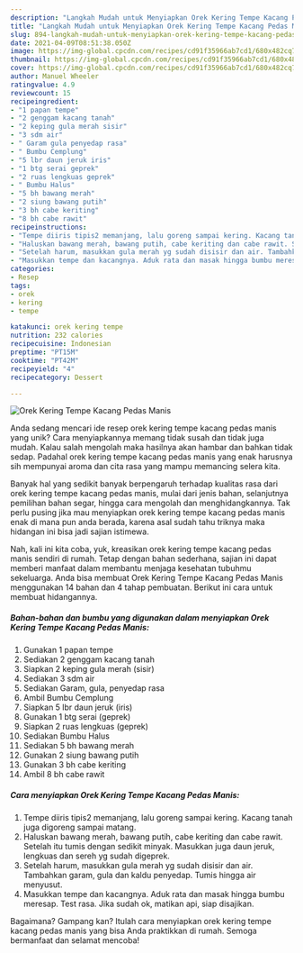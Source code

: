 ```yaml
---
description: "Langkah Mudah untuk Menyiapkan Orek Kering Tempe Kacang Pedas Manis Anti Gagal"
title: "Langkah Mudah untuk Menyiapkan Orek Kering Tempe Kacang Pedas Manis Anti Gagal"
slug: 894-langkah-mudah-untuk-menyiapkan-orek-kering-tempe-kacang-pedas-manis-anti-gagal
date: 2021-04-09T08:51:38.050Z
image: https://img-global.cpcdn.com/recipes/cd91f35966ab7cd1/680x482cq70/orek-kering-tempe-kacang-pedas-manis-foto-resep-utama.jpg
thumbnail: https://img-global.cpcdn.com/recipes/cd91f35966ab7cd1/680x482cq70/orek-kering-tempe-kacang-pedas-manis-foto-resep-utama.jpg
cover: https://img-global.cpcdn.com/recipes/cd91f35966ab7cd1/680x482cq70/orek-kering-tempe-kacang-pedas-manis-foto-resep-utama.jpg
author: Manuel Wheeler
ratingvalue: 4.9
reviewcount: 15
recipeingredient:
- "1 papan tempe"
- "2 genggam kacang tanah"
- "2 keping gula merah sisir"
- "3 sdm air"
- " Garam gula penyedap rasa"
- " Bumbu Cemplung"
- "5 lbr daun jeruk iris"
- "1 btg serai geprek"
- "2 ruas lengkuas geprek"
- " Bumbu Halus"
- "5 bh bawang merah"
- "2 siung bawang putih"
- "3 bh cabe keriting"
- "8 bh cabe rawit"
recipeinstructions:
- "Tempe diiris tipis2 memanjang, lalu goreng sampai kering. Kacang tanah juga digoreng sampai matang."
- "Haluskan bawang merah, bawang putih, cabe keriting dan cabe rawit. Setelah itu tumis dengan sedikit minyak. Masukkan juga daun jeruk, lengkuas dan sereh yg sudah digeprek."
- "Setelah harum, masukkan gula merah yg sudah disisir dan air. Tambahkan garam, gula dan kaldu penyedap. Tumis hingga air menyusut."
- "Masukkan tempe dan kacangnya. Aduk rata dan masak hingga bumbu meresap. Test rasa. Jika sudah ok, matikan api, siap disajikan."
categories:
- Resep
tags:
- orek
- kering
- tempe

katakunci: orek kering tempe 
nutrition: 232 calories
recipecuisine: Indonesian
preptime: "PT15M"
cooktime: "PT42M"
recipeyield: "4"
recipecategory: Dessert

---
```



![Orek Kering Tempe Kacang Pedas Manis](https://img-global.cpcdn.com/recipes/cd91f35966ab7cd1/680x482cq70/orek-kering-tempe-kacang-pedas-manis-foto-resep-utama.jpg)

Anda sedang mencari ide resep orek kering tempe kacang pedas manis yang unik? Cara menyiapkannya memang tidak susah dan tidak juga mudah. Kalau salah mengolah maka hasilnya akan hambar dan bahkan tidak sedap. Padahal orek kering tempe kacang pedas manis yang enak harusnya sih mempunyai aroma dan cita rasa yang mampu memancing selera kita.

Banyak hal yang sedikit banyak berpengaruh terhadap kualitas rasa dari orek kering tempe kacang pedas manis, mulai dari jenis bahan, selanjutnya pemilihan bahan segar, hingga cara mengolah dan menghidangkannya. Tak perlu pusing jika mau menyiapkan orek kering tempe kacang pedas manis enak di mana pun anda berada, karena asal sudah tahu triknya maka hidangan ini bisa jadi sajian istimewa.




Nah, kali ini kita coba, yuk, kreasikan orek kering tempe kacang pedas manis sendiri di rumah. Tetap dengan bahan sederhana, sajian ini dapat memberi manfaat dalam membantu menjaga kesehatan tubuhmu sekeluarga. Anda bisa membuat Orek Kering Tempe Kacang Pedas Manis menggunakan 14 bahan dan 4 tahap pembuatan. Berikut ini cara untuk membuat hidangannya.

<!--inarticleads1-->

##### Bahan-bahan dan bumbu yang digunakan dalam menyiapkan Orek Kering Tempe Kacang Pedas Manis:

1. Gunakan 1 papan tempe
1. Sediakan 2 genggam kacang tanah
1. Siapkan 2 keping gula merah (sisir)
1. Sediakan 3 sdm air
1. Sediakan  Garam, gula, penyedap rasa
1. Ambil  Bumbu Cemplung
1. Siapkan 5 lbr daun jeruk (iris)
1. Gunakan 1 btg serai (geprek)
1. Siapkan 2 ruas lengkuas (geprek)
1. Sediakan  Bumbu Halus
1. Sediakan 5 bh bawang merah
1. Gunakan 2 siung bawang putih
1. Gunakan 3 bh cabe keriting
1. Ambil 8 bh cabe rawit




<!--inarticleads2-->

##### Cara menyiapkan Orek Kering Tempe Kacang Pedas Manis:

1. Tempe diiris tipis2 memanjang, lalu goreng sampai kering. Kacang tanah juga digoreng sampai matang.
1. Haluskan bawang merah, bawang putih, cabe keriting dan cabe rawit. Setelah itu tumis dengan sedikit minyak. Masukkan juga daun jeruk, lengkuas dan sereh yg sudah digeprek.
1. Setelah harum, masukkan gula merah yg sudah disisir dan air. Tambahkan garam, gula dan kaldu penyedap. Tumis hingga air menyusut.
1. Masukkan tempe dan kacangnya. Aduk rata dan masak hingga bumbu meresap. Test rasa. Jika sudah ok, matikan api, siap disajikan.




Bagaimana? Gampang kan? Itulah cara menyiapkan orek kering tempe kacang pedas manis yang bisa Anda praktikkan di rumah. Semoga bermanfaat dan selamat mencoba!
